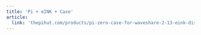 ```yaml
---
title: 'Pi + eINK + Case'
article:
  link: 'thepihut.com/products/pi-zero-case-for-waveshare-2-13-eink-display'
---
```


